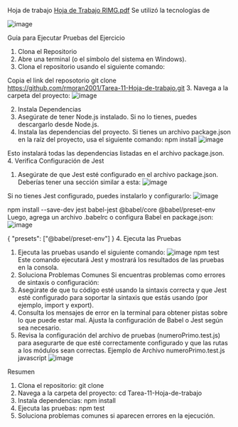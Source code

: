 Hoja de trabajo
[Hoja de Trabajo RIMG.pdf](https://github.com/user-attachments/files/16998494/Hoja.de.Trabajo.RIMG.pdf) Se utilizó la tecnologías de 

![image](https://github.com/user-attachments/assets/b3eaa9e8-01c9-4cdb-85c1-57539f472484)

Guía para Ejecutar Pruebas del Ejercicio
1. Clona el Repositorio
1.	Abre una terminal (o el símbolo del sistema en Windows).
2.	Clona el repositorio usando el siguiente comando:

Copia el link del reposotorio 
git clone https://github.com/rmoran2001/Tarea-11-Hoja-de-trabajo.git
3.	Navega a la carpeta del proyecto:
![image](https://github.com/user-attachments/assets/c92af996-65c2-42d5-a85b-e72fe9186966)

2. Instala Dependencias
1.	Asegúrate de tener Node.js instalado. Si no lo tienes, puedes descargarlo desde Node.js.
2.	Instala las dependencias del proyecto. Si tienes un archivo package.json en la raíz del proyecto, usa el siguiente comando:
npm install
![image](https://github.com/user-attachments/assets/58b19510-0a4d-42e7-8d3d-4cee99b2433c)

Esto instalará todas las dependencias listadas en el archivo package.json.
4. Verifica Configuración de Jest
1.	Asegúrate de que Jest esté configurado en el archivo package.json. Deberías tener una sección similar a esta:
![image](https://github.com/user-attachments/assets/0b4812d0-9733-478e-a850-04e59c5e0503)

Si no tienes Jest configurado, puedes instalarlo y configurarlo:
![image](https://github.com/user-attachments/assets/c51fead9-2ab2-4b50-9a54-d58177dd6572)

npm install --save-dev jest babel-jest @babel/core @babel/preset-env
Luego, agrega un archivo .babelrc o configura Babel en package.json:
![image](https://github.com/user-attachments/assets/88e5cce4-5365-4489-ab26-0bb00ef8f08e)

{
  "presets": ["@babel/preset-env"]
}
4. Ejecuta las Pruebas
1.	Ejecuta las pruebas usando el siguiente comando:
![image](https://github.com/user-attachments/assets/0531f599-910f-4d87-b9b7-beb5ebc0c8bd)
npm test
Este comando ejecutará Jest y mostrará los resultados de las pruebas en la consola.
5. Soluciona Problemas Comunes
Si encuentras problemas como errores de sintaxis o configuración:
1.	Asegúrate de que tu código esté usando la sintaxis correcta y que Jest esté configurado para soportar la sintaxis que estás usando (por ejemplo, import y export).
2.	Consulta los mensajes de error en la terminal para obtener pistas sobre lo que puede estar mal. Ajusta la configuración de Babel o Jest según sea necesario.
3.	Revisa la configuración del archivo de pruebas (numeroPrimo.test.js) para asegurarte de que esté correctamente configurado y que las rutas a los módulos sean correctas.
Ejemplo de Archivo numeroPrimo.test.js
javascript
![image](https://github.com/user-attachments/assets/19613ac7-05fe-40e6-bb81-38917b9b467d)

Resumen
1.	Clona el repositorio: git clone <URL del repositorio>
2.	Navega a la carpeta del proyecto: cd Tarea-11-Hoja-de-trabajo
3.	Instala dependencias: npm install
4.	Ejecuta las pruebas: npm test
5.	Soluciona problemas comunes si aparecen errores en la ejecución.

